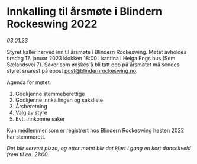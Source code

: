 # Innkalling til årsmøte i Blindern Rockeswing 2022
*03.01.23*

Styret kaller herved inn til årsmøte i Blindern Rockeswing. Møtet avholdes tirsdag 17. januar 2023 klokken 18:00 i kantina i Helga Engs hus (Sem Sælandsvei 7). Saker som ønskes å bli tatt opp på årsmøtet må sendes styret snarest på epost post@blindernrockeswing.no.

Agenda for møtet:

1. Godkjenne stemmeberettige
2. Godkjenne innkallingen og saksliste
3. Årsberetning
4. Valg av [styre](/styreverv.html)
5. Evt. innkomne saker

Kun medlemmer som er registrert hos Blindern Rockeswing høsten 2022 har stemmerett.

*Det blir servert pizza, og etter møtet blir det kjørt i gang en kort dansekveld frem til ca. 21:00.*
